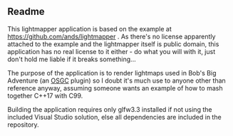 Readme
------

This lightmapper application is based on the example at https://github.com/ands/lightmapper . As there's no license apparently attached to the example and the lightmapper itself is public domain, this application has no real license to it either - do what you will with it, just don't hold me liable if it breaks something...

The purpose of the application is to render lightmaps used in Bob's Big Adventure (an [OSGC](https://github.com/fallahn/osgc) plugin) so I doubt it's much use to anyone other than reference anyway, assuming someone wants an example of how to mash together C++17 with C99.

Building the application requires only glfw3.3 installed if not using the included Visual Studio solution, else all dependencies are included in the repository.